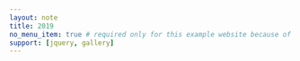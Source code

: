 ```yaml
---
layout: note
title: 2019
no_menu_item: true # required only for this example website because of menu construction
support: [jquery, gallery]
---
```


<!--more-->